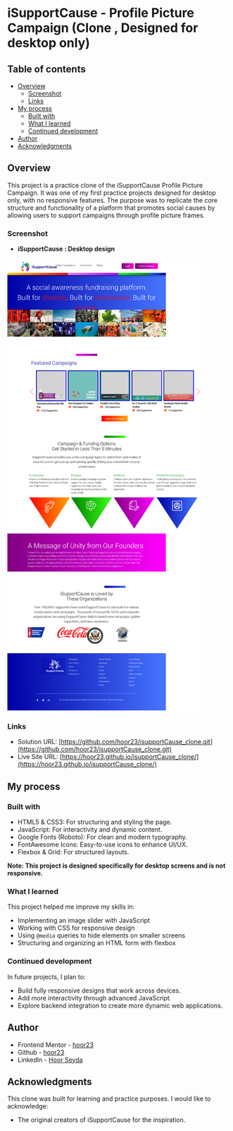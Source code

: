 # iSupportCause - Profile Picture Campaign (Clone , Designed for desktop only)

## Table of contents

- [Overview](#overview)
  - [Screenshot](#screenshot)
  - [Links](#links)
- [My process](#my-process)
  - [Built with](#built-with)
  - [What I learned](#what-i-learned)
  - [Continued development](#continued-development)
- [Author](#author)
- [Acknowledgments](#acknowledgments)



## Overview

This project is a practice clone of the iSupportCause Profile Picture Campaign. It was one of my first practice projects designed for desktop only, with no responsive features. The purpose was to replicate the core structure and functionality of a platform that promotes social causes by allowing users to support campaigns through profile picture frames.

### Screenshot

- **iSupportCause : Desktop design**

![](./isuppot.png)


### Links

- Solution URL: [https://github.com/hoor23/isupportCause_clone.git](https://github.com/hoor23/isupportCause_clone.git)
- Live Site URL: [https://hoor23.github.io/isupportCause_clone/](https://hoor23.github.io/isupportCause_clone/)

## My process

### Built with

- HTML5 & CSS3: For structuring and styling the page.
- JavaScript: For interactivity and dynamic content.
- Google Fonts (Roboto): For clean and modern typography.
- FontAwesome Icons: Easy-to-use icons to enhance UI/UX.
- Flexbox & Grid: For structured layouts.

**Note: This project is designed specifically for desktop screens and is not responsive.**

### What I learned

This project helped me improve my skills in:
- Implementing an image slider with JavaScript
- Working with CSS for responsive design
- Using `@media` queries to hide elements on smaller screens
- Structuring and organizing an HTML form with flexbox

### Continued development

In future projects, I plan to:

- Build fully responsive designs that work across devices.
- Add more interactivity through advanced JavaScript.
- Explore backend integration to create more dynamic web applications.

## Author
- Frontend Mentor - [hoor23](https://www.frontendmentor.io/profile/hoor23)
- Github - [hoor23](https://github.com/hoor23)
- LinkedIn - [Hoor Seyda](www.linkedin.com/in/hoor-seyda-901176222)

## Acknowledgments

This clone was built for learning and practice purposes. I would like to acknowledge:

- The original creators of iSupportCause for the inspiration.
